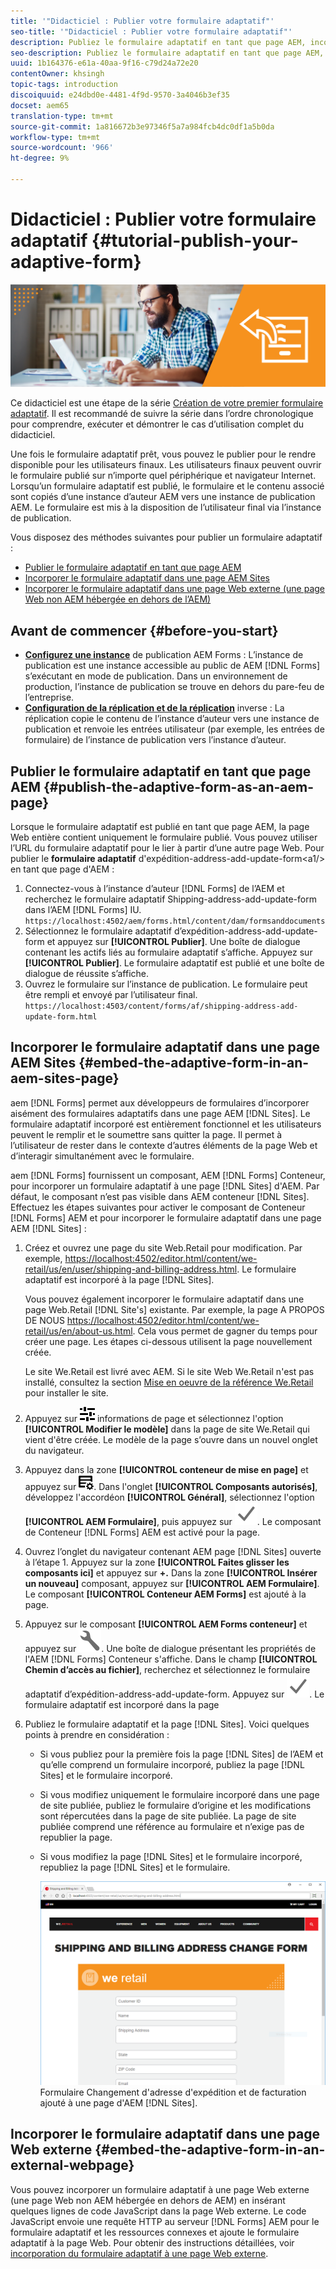 ```yaml
---
title: '"Didacticiel : Publier votre formulaire adaptatif"'
seo-title: '"Didacticiel : Publier votre formulaire adaptatif"'
description: Publiez le formulaire adaptatif en tant que page AEM, incorporez le formulaire à une page AEM Sites ou incorporez le formulaire adaptatif dans une page Web externe.
seo-description: Publiez le formulaire adaptatif en tant que page AEM, incorporez le formulaire à une page AEM Sites ou incorporez le formulaire adaptatif dans une page Web externe.
uuid: 1b164376-e61a-40aa-9f16-c79d24a72e20
contentOwner: khsingh
topic-tags: introduction
discoiquuid: e24dbd0e-4481-4f9d-9570-3a4046b3ef35
docset: aem65
translation-type: tm+mt
source-git-commit: 1a816672b3e97346f5a7a984fcb4dc0df1a5b0da
workflow-type: tm+mt
source-wordcount: '966'
ht-degree: 9%

---
```



# Didacticiel : Publier votre formulaire adaptatif {#tutorial-publish-your-adaptive-form}

![](do-not-localize/13-publish-your-adaptive-form-small.png)

Ce didacticiel est une étape de la série [Création de votre premier formulaire adaptatif](https://helpx.adobe.com/experience-manager/6-3/forms/using/create-your-first-adaptive-form.html). Il est recommandé de suivre la série dans l’ordre chronologique pour comprendre, exécuter et démontrer le cas d’utilisation complet du didacticiel.

Une fois le formulaire adaptatif prêt, vous pouvez le publier pour le rendre disponible pour les utilisateurs finaux. Les utilisateurs finaux peuvent ouvrir le formulaire publié sur n’importe quel périphérique et navigateur Internet. Lorsqu’un formulaire adaptatif est publié, le formulaire et le contenu associé sont copiés d’une instance d’auteur AEM vers une instance de publication AEM. Le formulaire est mis à la disposition de l’utilisateur final via l’instance de publication.

Vous disposez des méthodes suivantes pour publier un formulaire adaptatif :

* [Publier le formulaire adaptatif en tant que page AEM](../../forms/using/publish-your-adaptive-form.md#publish-the-adaptive-form-as-an-aem-page)
* [Incorporer le formulaire adaptatif dans une page AEM Sites](#embed-the-adaptive-form-in-an-aem-sites-page)
* [Incorporer le formulaire adaptatif dans une page Web externe (une page Web non AEM hébergée en dehors de l’AEM)](../../forms/using/publish-your-adaptive-form.md)

## Avant de commencer {#before-you-start}

* **[Configurez une instance](https://helpx.adobe.com/experience-manager/6-3/forms/using/installing-configuring-aem-forms-osgi.html)** de publication AEM Forms : L’instance de publication est une instance accessible au public de AEM  [!DNL Forms] s’exécutant en mode de publication. Dans un environnement de production, l’instance de publication se trouve en dehors du pare-feu de l’entreprise.
* **[Configuration de la réplication et de la réplication](https://helpx.adobe.com/experience-manager/6-3/help/sites-deploying/replication.html)** inverse : La réplication copie le contenu de l’instance d’auteur vers une instance de publication et renvoie les entrées utilisateur (par exemple, les entrées de formulaire) de l’instance de publication vers l’instance d’auteur.

## Publier le formulaire adaptatif en tant que page AEM {#publish-the-adaptive-form-as-an-aem-page}

Lorsque le formulaire adaptatif est publié en tant que page AEM, la page Web entière contient uniquement le formulaire publié. Vous pouvez utiliser l’URL du formulaire adaptatif pour le lier à partir d’une autre page Web. Pour publier le **formulaire adaptatif** d&#39;expédition-address-add-update-form&lt;a1/> en tant que page d&#39;AEM :

1. Connectez-vous à l’instance d’auteur [!DNL Forms] de l’AEM et recherchez le formulaire adaptatif Shipping-address-add-update-form dans l’AEM [!DNL Forms] IU.
   `https://localhost:4502/aem/forms.html/content/dam/formsanddocuments`
1. Sélectionnez le formulaire adaptatif d’expédition-address-add-update-form et appuyez sur **[!UICONTROL Publier]**. Une boîte de dialogue contenant les actifs liés au formulaire adaptatif s’affiche. Appuyez sur **[!UICONTROL Publier]**. Le formulaire adaptatif est publié et une boîte de dialogue de réussite s’affiche.
1. Ouvrez le formulaire sur l’instance de publication. Le formulaire peut être rempli et envoyé par l’utilisateur final.
   `https://localhost:4503/content/forms/af/shipping-address-add-update-form.html`

## Incorporer le formulaire adaptatif dans une page AEM Sites {#embed-the-adaptive-form-in-an-aem-sites-page}

aem [!DNL Forms] permet aux développeurs de formulaires d’incorporer aisément des formulaires adaptatifs dans une page AEM [!DNL Sites]. Le formulaire adaptatif incorporé est entièrement fonctionnel et les utilisateurs peuvent le remplir et le soumettre sans quitter la page. Il permet à l’utilisateur de rester dans le contexte d’autres éléments de la page Web et d’interagir simultanément avec le formulaire.

aem [!DNL Forms] fournissent un composant, AEM [!DNL Forms] Conteneur, pour incorporer un formulaire adaptatif à une page [!DNL Sites] d&#39;AEM. Par défaut, le composant n’est pas visible dans AEM conteneur [!DNL Sites]. Effectuez les étapes suivantes pour activer le composant de Conteneur [!DNL Forms] AEM et pour incorporer le formulaire adaptatif dans une page AEM [!DNL Sites] :

1. Créez et ouvrez une page du site Web.Retail pour modification. Par exemple, [https://localhost:4502/editor.html/content/we-retail/us/en/user/shipping-and-billing-address.html](https://localhost:4502/editor.html/content/we-retail/us/en/user/shipping-and-billing-address.html). Le formulaire adaptatif est incorporé à la page [!DNL Sites].

   Vous pouvez également incorporer le formulaire adaptatif dans une page Web.Retail [!DNL Site's] existante. Par exemple, la page A PROPOS DE NOUS [https://localhost:4502/editor.html/content/we-retail/us/en/about-us.html](https://localhost:4502/editor.html/content/we-retail/us/en/about-us.html). Cela vous permet de gagner du temps pour créer une page. Les étapes ci-dessous utilisent la page nouvellement créée.

   Le site We.Retail est livré avec AEM. Si le site Web We.Retail n&#39;est pas installé, consultez la section [Mise en oeuvre de la référence We.Retail](https://helpx.adobe.com/experience-manager/6-3/help/sites-developing/we-retail.html) pour installer le site.

1. Appuyez sur ![propriétés](assets/properties.png) informations de page et sélectionnez l&#39;option **[!UICONTROL Modifier le modèle]** dans la page de site We.Retail qui vient d&#39;être créée. Le modèle de la page s’ouvre dans un nouvel onglet du navigateur.
1. Appuyez dans la zone **[!UICONTROL conteneur de mise en page]** et appuyez sur ![gestion des flux](assets/feedmanagement.png). Dans l&#39;onglet **[!UICONTROL Composants autorisés]**, développez l&#39;accordéon **[!UICONTROL Général]**, sélectionnez l&#39;option **[!UICONTROL AEM Formulaire]**, puis appuyez sur ![icône_enregistrement](assets/save_icon.svg). Le composant de Conteneur [!DNL Forms] AEM est activé pour la page.

1. Ouvrez l’onglet du navigateur contenant AEM page [!DNL Sites] ouverte à l’étape 1. Appuyez sur la zone **[!UICONTROL Faites glisser les composants ici]** et appuyez sur **+.** Dans la zone  **[!UICONTROL Insérer un nouveau]** composant, appuyez sur  **[!UICONTROL AEM Formulaire]**. Le composant **[!UICONTROL Conteneur AEM Forms]** est ajouté à la page.
1. Appuyez sur le composant **[!UICONTROL AEM Forms conteneur]** et appuyez sur ![configure-icon](assets/configure-icon.svg). Une boîte de dialogue présentant les propriétés de l&#39;AEM [!DNL Forms] Conteneur s&#39;affiche. Dans le champ **[!UICONTROL Chemin d’accès au fichier]**, recherchez et sélectionnez le formulaire adaptatif d’expédition-address-add-update-form. Appuyez sur ![save_icon](assets/save_icon.svg). Le formulaire adaptatif est incorporé dans la page 
1. Publiez le formulaire adaptatif et la page [!DNL Sites]. Voici quelques points à prendre en considération :

   * Si vous publiez pour la première fois la page [!DNL Sites] de l’AEM et qu’elle comprend un formulaire incorporé, publiez la page [!DNL Sites] et le formulaire incorporé.
   * Si vous modifiez uniquement le formulaire incorporé dans une page de site publiée, publiez le formulaire d’origine et les modifications sont répercutées dans la page de site publiée. La page de site publiée comprend une référence au formulaire et n’exige pas de republier la page.
   * Si vous modifiez la page [!DNL Sites] et le formulaire incorporé, republiez la page [!DNL Sites] et le formulaire.

      ![embed-in-aem-sites](assets/embed-in-aem-sites.png)
   Formulaire Changement d&#39;adresse d&#39;expédition et de facturation ajouté à une page d&#39;AEM [!DNL Sites].

## Incorporer le formulaire adaptatif dans une page Web externe {#embed-the-adaptive-form-in-an-external-webpage}

Vous pouvez incorporer un formulaire adaptatif à une page Web externe (une page Web non AEM hébergée en dehors de AEM) en insérant quelques lignes de code JavaScript dans la page Web externe. Le code JavaScript envoie une requête HTTP au serveur [!DNL Forms] AEM pour le formulaire adaptatif et les ressources connexes et ajoute le formulaire adaptatif à la page Web. Pour obtenir des instructions détaillées, voir [incorporation du formulaire adaptatif à une page Web externe](/help/forms/using/embed-adaptive-form-external-web-page.md).
